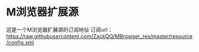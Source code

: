 # M浏览器扩展源

这是一个M浏览器扩展源的订阅地址
订阅url：
https://raw.githubusercontent.com/ZackQQ/MBrowser_res/master/resource/config.xml